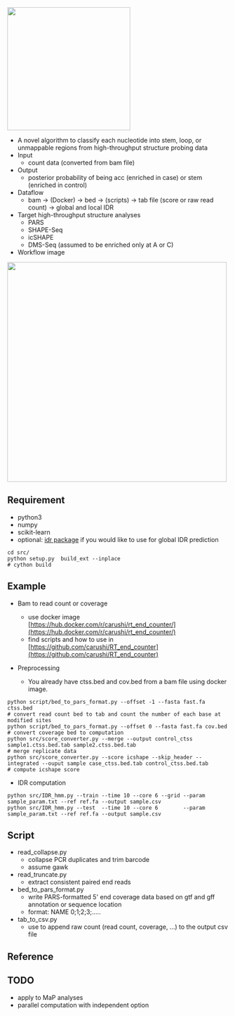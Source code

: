 <img src="https://sites.google.com/site/cawatchm/reactIDR_logo.png" width="280">

* A novel algorithm to classify each nucleotide into stem, loop, or unmappable regions from high-throughput structure probing data
* Input
	* count data (converted from bam file)
* Output
	* posterior probability of being acc (enriched in case) or stem (enriched in control)
* Dataflow
	* bam -> (Docker) -> bed -> (scripts) -> tab file (score or raw read count) -> global and local IDR
* Target high-throughput structure analyses
	* PARS
	* SHAPE-Seq
	* icSHAPE
	* DMS-Seq (assumed to be enriched only at A or C)
* Workflow image
<img src="https://sites.google.com/site/cawatchm/reactIDR_workflow.pdf" width="500">

## Requirement
* python3
* numpy
* scikit-learn
* optional: [idr package](https://github.com/nboley/idr) if you would like to use for global IDR prediction

```
cd src/
python setup.py  build_ext --inplace
# cython build
```

## Example

* Bam to read count or coverage
	* use docker image [https://hub.docker.com/r/carushi/rt_end_counter/](https://hub.docker.com/r/carushi/rt_end_counter/)
	* find scripts and how to use in [https://github.com/carushi/RT_end_counter](https://github.com/carushi/RT_end_counter)


* Preprocessing
	* You already have ctss.bed and cov.bed from a bam file using docker image.
```
python script/bed_to_pars_format.py --offset -1 --fasta fast.fa ctss.bed
# convert read count bed to tab and count the number of each base at modified sites
python script/bed_to_pars_format.py --offset 0 --fasta fast.fa cov.bed
# convert coverage bed to computation
python src/score_converter.py --merge --output control_ctss sample1.ctss.bed.tab sample2.ctss.bed.tab
# merge replicate data
python src/score_converter.py --score icshape --skip_header --integrated --ouput sample case_ctss.bed.tab control_ctss.bed.tab
# compute icshape score
```

* IDR computation
```
python src/IDR_hmm.py --train --time 10 --core 6 --grid --param sample_param.txt --ref ref.fa --output sample.csv
python src/IDR_hmm.py --test  --time 10 --core 6        --param sample_param.txt --ref ref.fa --output sample.csv
```

## Script
* read_collapse.py
	* collapse PCR duplicates and trim barcode
	* assume gawk
* read_truncate.py
	* extract consistent paired end reads
* bed_to_pars_format.py
	* write PARS-formatted 5' end coverage data based on gtf and gff annotation or sequence location
	* format: NAME <tab> 0;1;2;3;.....
* tab_to_csv.py
	* use to append raw count (read count, coverage, ...) to the output csv file

## Reference

## TODO
* apply to MaP analyses
* parallel computation with independent option
